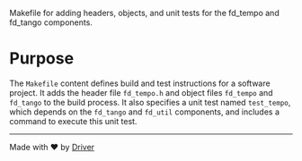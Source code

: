 <!--------------------------------------------------------------------------------->
<!-- IMPORTANT: This file is auto-generated by Driver (https://driver.ai). -------->
<!-- Manual edits may be overwritten on future commits. --------------------------->
<!--------------------------------------------------------------------------------->

Makefile for adding headers, objects, and unit tests for the fd_tempo and fd_tango components.

# Purpose
The `Makefile` content defines build and test instructions for a software project. It adds the header file `fd_tempo.h` and object files `fd_tempo` and `fd_tango` to the build process. It also specifies a unit test named `test_tempo`, which depends on the `fd_tango` and `fd_util` components, and includes a command to execute this unit test.

---
Made with ❤️ by [Driver](https://www.driver.ai/)